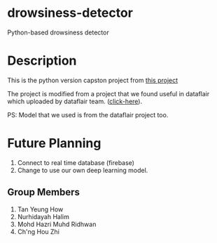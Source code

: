 # drowsiness-detector
Python-based drowsiness detector


# Description
This is the python version capston project from [this project](https://github.com/hdyhlm/Drowsiness-Detection-Java-Trials)

The project is modified from a project that we found useful in dataflair which uploaded by dataflair team. ([click-here](https://data-flair.training/blogs/python-project-driver-drowsiness-detection-system/)).

PS: Model that we used is from the dataflair project too.

# Future Planning
1. Connect to real time database (firebase)
1. Change to use our own deep learning model.

## Group Members
1. Tan Yeung How
1. Nurhidayah Halim
1. Mohd Hazri Muhd Ridhwan
1. Ch'ng Hou Zhi
